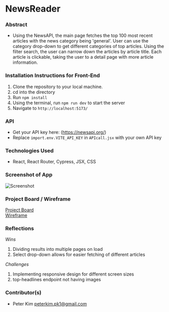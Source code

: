 # NewsReader

### Abstract
- Using the NewsAPI, the main page fetches the top 100 most recent articles with the news category being 'general'. User can use the category drop-down to get different categories of top articles. Using the filter search, the user can narrow down the articles by article title. Each article is clickable, taking the user to a detail page with more article information.  

### Installation Instructions for Front-End
1. Clone the repository to your local machine.
2. cd into the directory
3. Run `npm install`
4. Using the terminal, run `npm run dev` to start the server
5. Navigate to `http://localhost:5173/`

### API
- Get your API key here: (https://newsapi.org/)
- Replace `import.env.VITE_API_KEY` in `APIcall.jsx` with your own API key

### Technologies Used
- React, React Router, Cypress, JSX, CSS

### Screenshot of App
![Screenshot](https://github.com/user-attachments/assets/ec7f728a-64d7-4a06-acf3-513bd6e921be)

### Project Board / Wireframe
[Project Board](https://github.com/users/peterkimpk1/projects/8/views/1)<br>
[Wireframe](https://github.com/user-attachments/assets/c9ce815e-2ff2-4b48-bdf3-cf935974d0ec)

### Reflections
*Wins*
1. Dividing results into multiple pages on load
2. Select drop-down allows for easier fetching of different articles

*Challenges*
1. Implementing responsive design for different screen sizes
2. top-headlines endpoint not having images

### Contributor(s)
- Peter Kim peterkim.pk1@gmail.com

